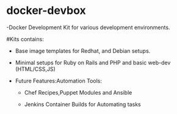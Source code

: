 # docker-devbox
-Docker Development Kit for various development environments. 

#Kits contains:

- Base image templates for Redhat, and Debian setups. 

- Minimal setups for Ruby on Rails and PHP and basic web-dev (HTML/CSS,JS)
	
- Future Features:Automation Tools: 
	
	- Chef Recipes,Puppet Modules and Ansible 
	
	- Jenkins Container Builds for Automating tasks	
